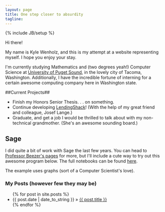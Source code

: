 ```yaml
---
layout: page
title: One step closer to absurdity
tagline: 
---
```

{% include JB/setup %}

Hi there!

My name is Kyle Wenholz, and this is my attempt at a website representing 
myself.  I hope you enjoy your stay.

I'm currently studying Mathematics and (two degrees yeah!) Computer Science at 
[University of Puget Sound](http://pugetsound.edu), in the lovely city of Tacoma, 
Washington.  Additionally, I have the incredible fortune of interning for a
certain awesome computing company here in Washington state.

##Current Projects##
* Finish my Honors Senior Thesis. . . on something.
* Continue developing [LendingShack](http://www.lendingshack.com)! (With the
help of my great friend and colleague, Josef Lange.)
* Graduate, and get a job I would be thrilled to talk about with my non-technical
grandmother.  (She's an awesome sounding board.)

## Sage ##
I did quite a bit of work with Sage the last few years.  You can head to 
[Professor Beezer's pages](http://buzzard.pugetsound.edu) for more, but I'll
include a cute way to try out this awesome program below.  The full notebooks
can be found [here](http://sagenb.org).  

The example uses graphs (sort of a Computer Scientist's love).

<script src="http://aleph.sagemath.org/static/jquery.min.js"></script>
<script src="http://aleph.sagemath.org/embedded_sagecell.js"></script>
<script>
    $(function () {
        sagecell.makeSagecell({inputLocation:  '#mycell',
        template:       sagecell.templates.minimal,
        evalButtonText: 'Activate'});
        sagecell.makeSagecell({inputLocation: '#mycell2',
        evalButtonText: 'Evaluate'});
    });
</script>

<div id="mycell"><script type="text/x-sage">
    @interact
    def _(a=(1, 10)):
        print factorial(a)
    </script>
</div>
 
### My Posts (however few they may be) ###

<ul class="posts">
  {% for post in site.posts %}
    <li><span>{{ post.date | date_to_string }}</span> &raquo; <a href="{{ BASE_PATH }}{{ post.url }}">{{ post.title }}</a></li>
  {% endfor %}
</ul>




